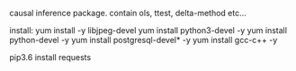 causal inference package.
contain ols, ttest, delta-method etc...

install:
yum install -y libjpeg-devel
yum install python3-devel -y
yum install python-devel -y
yum install postgresql-devel* -y
yum install gcc-c++ -y

pip3.6 install requests
